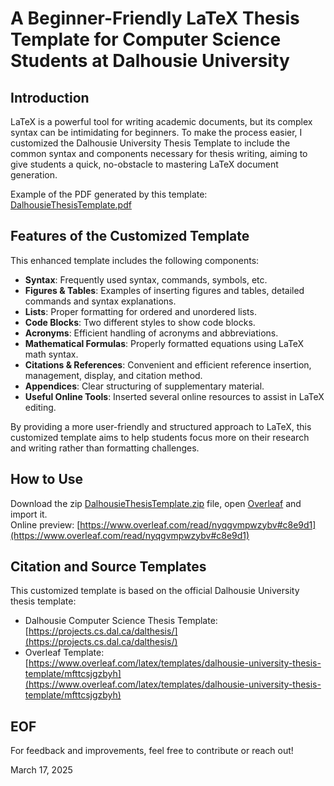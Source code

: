 # A Beginner-Friendly LaTeX Thesis Template for Computer Science Students at Dalhousie University

## Introduction  

LaTeX is a powerful tool for writing academic documents, but its complex syntax can be intimidating for beginners. To make the process easier, I customized the Dalhousie University Thesis Template to include the common syntax and components necessary for thesis writing, aiming to give students a quick, no-obstacle to mastering LaTeX document generation.   


Example of the PDF generated by this template: [DalhousieThesisTemplate.pdf](DalhousieThesisTemplate.pdf)


## Features of the Customized Template  

This enhanced template includes the following components:  
- **Syntax**: Frequently used syntax, commands, symbols, etc.   
- **Figures & Tables**: Examples of inserting figures and tables, detailed commands and syntax explanations.  
- **Lists**: Proper formatting for ordered and unordered lists.  
- **Code Blocks**: Two different styles to show code blocks.    
- **Acronyms**: Efficient handling of acronyms and abbreviations.  
- **Mathematical Formulas**: Properly formatted equations using LaTeX math syntax.
- **Citations & References**: Convenient and efficient reference insertion, management, display, and citation method.   
- **Appendices**: Clear structuring of supplementary material.  
- **Useful Online Tools**: Inserted several online resources to assist in LaTeX editing.  

By providing a more user-friendly and structured approach to LaTeX, this customized template aims to help students focus more on their research and writing rather than formatting challenges.  


## How to Use   

Download the zip [DalhousieThesisTemplate.zip](DalhousieThesisTemplate.zip) file, open [Overleaf](https://www.overleaf.com/) and import it.   
Online preview: [https://www.overleaf.com/read/nyqgvmpwzybv#c8e9d1](https://www.overleaf.com/read/nyqgvmpwzybv#c8e9d1)   

## Citation and Source Templates  

This customized template is based on the official Dalhousie University thesis template:  

- Dalhousie Computer Science Thesis Template: [https://projects.cs.dal.ca/dalthesis/](https://projects.cs.dal.ca/dalthesis/)  
- Overleaf Template: [https://www.overleaf.com/latex/templates/dalhousie-university-thesis-template/mfttcsjgzbyh](https://www.overleaf.com/latex/templates/dalhousie-university-thesis-template/mfttcsjgzbyh)


## EOF

For feedback and improvements, feel free to contribute or reach out!  

March 17, 2025
